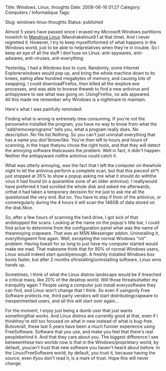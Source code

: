 Title: Windows, Linux, thoughts
Date: 2008-06-16 01:27
Category: Computers / Informatique
Tags: <?xml version="1.0" encoding="utf-8"?>

Slug: windows-linux-thoughts
Status: published

Almost 5 years have passed since I erased my Microsoft Windows partitions toswitch to [Mandriva Linux](\%22http://www.mandriva.com\%22) (Mandrakelinux9.1 at that time). And I never regretted it. However, I try to keep myselfinformed of what happens in the Windows world, just to be able to helprelatives when they're in trouble. So I keep an eye of all the stuff I don'tuse on Linux: anti-spywares, anti-adwares, anti-viruses, anti-everything.

Yesterday, I had a Windows box to cure. Randomly, some Internet Explorerwindows would pop up, and bring the whole machine down to its knees, eating afew hundred megabytes of memory, and causing lots of swapping. I could downloadFirefox, then killed all the iexplore.exe processes, and was able to browse theweb to find a new antivirus and antispyware to see what was going on. UsingFirefox, no ads appeared.  
All this made me remember why Windows is a nightmare to maintain.

Here's what I was painfully reminded:

Finding what is wrong is extremely time consuming. If you're not the personwho installed the program, you have no way to know from what the "add/removeprograms" tells you, what a program really does. No description. No file list.Nothing. So you can't just uninstall everything that has a name you don'tknow/like. You're then left to hours and hours of scanning, in the hope thatyou chose the right tools, and that they will detect the annoying software thatcauses the problem. Well in fact, it didn't happen. Neither the antispyware notthe antivirus could catch it.

What was utterly annoying, was the fact that I left the computer on thewhole night to let the antivirus perform a complete scan, but that this pieceof sh\*t just stopped at 35% to show a popup asking me what it should do withthe virus it had found (in a quarantine zone of an older antivirus). I reallywould have preferred it had scrolled the whole disk and asked me afterwards, orthat it had taken a temporary decision for me just to ask me all the questionsat the very end. But no. You have to stay if from of the antivirus, or comeregularly during the 4 hours it will scan the 146GB of data stored on the disk.Nice.

So, after a few hours of scanning the hard drive, I got sick of that andstopped the scans. Looking at the name on the popup's title bar, I could find aclue to determine from the configuration panel what was the name of theannoying crapware. That was an MSN Messenger addon. Uninstalling it, everythingwent fine again. Well, excepting the normal Windows "rot" problem. Having towait for so long to just have my computer started would make me mad. That makesme think that for 90% of normal Windows users, Linux would indeed start quicklyenough. A freshly installed Windows box boots faster, but after 2 months ofinstalling/uninstalling software, Linux wins hands up.

Sometimes, I think of what the Linux distros landscape would be if itreached a critical mass, like 20% of the desktop world. Will those threatsshatter my tranquility again ? People using a computer just install everysoftware they can find, and Linux won't change that I think. So even if usingonly Free Software protects me, third party vendors will start distributingcrapware to inexperimented users, and all this will start over again...

For the moment, I enjoy just being a dumb user that just wants somethingthat works. And Linux distros are currently good at that, even if I thinkthey're still too focused on what in new instead of what is bug-free. Butoverall, these last 5 years have been a much funnier experience using FreeSoftware. Software that you use, and make you feel that there's real peoplebehind it. And that they care about you. The biggest difference I see betweenthese two worlds now is that in the Windows/proprietary world, by default, youcan't trust that new software you haven't heard about before. In the Linux/FreeSoftware world, by default, you trust it, because having the source, even ifyou don't read it, is a mark of trust. Hope this will never change.
